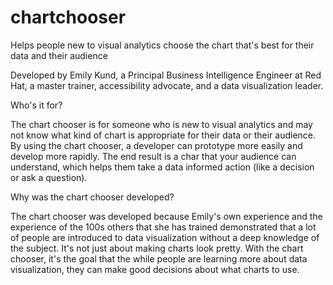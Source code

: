 # chartchooser
Helps people new to visual analytics choose the chart that's best for their data and their audience

Developed by Emily Kund, a Principal Business Intelligence Engineer at Red Hat, a master trainer, accessibility advocate, and a data visualization leader. 


Who's it for?

<body>
The chart chooser is for someone who is new to visual analytics and may not know what kind of chart is appropriate for their data or their audience.  By using the chart chooser, a developer can prototype more easily and develop more rapidly. The end result is a char that your audience can understand, which helps them take a data informed action (like a decision or ask a question).
<body>


Why was the chart chooser developed?
  

<body>
The chart chooser was developed because Emily's own experience and the experience of the 100s others that she has trained demonstrated that a lot of people are introduced to data visualization without a deep knowledge of the subject.  It's not just about making charts look pretty. With the chart chooser, it's the goal that the while people are learning more about data visualization, they can make good decisions about what charts to use. 
<body>
